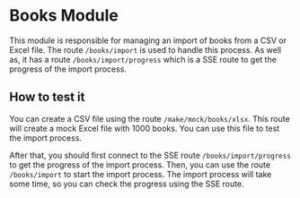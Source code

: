 # Books Module

This module is responsible for managing an import of books from a CSV or Excel file. The route `/books/import` is used to handle this process. As well as, it has a route `/books/import/progress` which is a SSE route to get the progress of the import process.

## How to test it

You can create a CSV file using the route `/make/mock/books/xlsx`. This route will create a mock Excel file with 1000 books. You can use this file to test the import process.

After that, you should first connect to the SSE route `/books/import/progress` to get the progress of the import process. Then, you can use the route `/books/import` to start the import process. The import process will take some time, so you can check the progress using the SSE route.

